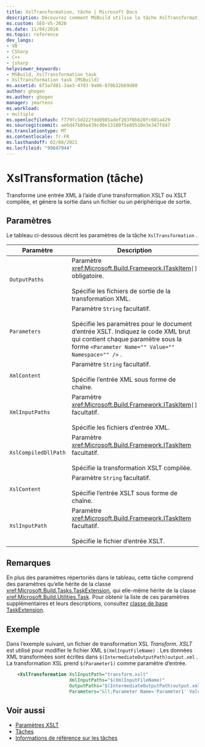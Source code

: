 ```yaml
---
title: XslTransformation, tâche | Microsoft Docs
description: Découvrez comment MSBuild utilise la tâche XslTransformation pour transformer une entrée XML à l’aide d’un XSLT et une sortie vers un appareil ou un fichier de sortie.
ms.custom: SEO-VS-2020
ms.date: 11/04/2016
ms.topic: reference
dev_langs:
- VB
- CSharp
- C++
- jsharp
helpviewer_keywords:
- MSBuild, XslTransformation task
- XslTransformation task [MSBuild]
ms.assetid: 6f3a7d81-3ae3-4703-9a06-870b32b69d80
author: ghogen
ms.author: ghogen
manager: jmartens
ms.workload:
- multiple
ms.openlocfilehash: f779fc5d222fdd0985adef203f0bb20fc601a429
ms.sourcegitcommit: ae6d47b09a439cd0e13180f5e89510e3e347fd47
ms.translationtype: MT
ms.contentlocale: fr-FR
ms.lasthandoff: 02/08/2021
ms.locfileid: "99847944"
---
```

# <a name="xsltransformation-task"></a>XslTransformation (tâche)

Transforme une entrée XML à l’aide d’une transformation XSLT ou XSLT compilée, et génère la sortie dans un fichier ou un périphérique de sortie.

## <a name="parameters"></a>Paramètres

 Le tableau ci-dessous décrit les paramètres de la tâche `XslTransformation` .

|Paramètre|Description|
|---------------|-----------------|
|`OutputPaths`|Paramètre <xref:Microsoft.Build.Framework.ITaskItem>`[]` obligatoire.<br /><br /> Spécifie les fichiers de sortie de la transformation XML.|
|`Parameters`|Paramètre `String` facultatif.<br /><br /> Spécifie les paramètres pour le document d’entrée XSLT.  Indiquez le code XML brut qui contient chaque paramètre sous la forme `<Parameter Name="" Value="" Namespace="" />` .|
|`XmlContent`|Paramètre `String` facultatif.<br /><br /> Spécifie l’entrée XML sous forme de chaîne.|
|`XmlInputPaths`|Paramètre <xref:Microsoft.Build.Framework.ITaskItem>`[]` facultatif.<br /><br /> Spécifie les fichiers d’entrée XML.|
|`XslCompiledDllPath`|Paramètre <xref:Microsoft.Build.Framework.ITaskItem> facultatif.<br /><br /> Spécifie la transformation XSLT compilée.|
|`XslContent`|Paramètre `String` facultatif.<br /><br /> Spécifie l’entrée XSLT sous forme de chaîne.|
|`XslInputPath`|Paramètre <xref:Microsoft.Build.Framework.ITaskItem> facultatif.<br /><br /> Spécifie le fichier d’entrée XSLT.|

## <a name="remarks"></a>Remarques

 En plus des paramètres répertoriés dans le tableau, cette tâche comprend des paramètres qu’elle hérite de la classe <xref:Microsoft.Build.Tasks.TaskExtension>, qui elle-même hérite de la classe <xref:Microsoft.Build.Utilities.Task>. Pour obtenir la liste de ces paramètres supplémentaires et leurs descriptions, consultez [classe de base TaskExtension](../msbuild/taskextension-base-class.md).

## <a name="example"></a>Exemple

Dans l’exemple suivant, un fichier de transformation XSL *Transform. XSLT* est utilisé pour modifier le fichier XML `$(XmlInputFileName)` . Les données XML transformées sont écrites dans `$(IntermediateOutputPath)output.xml` . La transformation XSL prend `$(Parameter1)` comme paramètre d’entrée.

```xml
    <XslTransformation XslInputPath="transform.xslt"
                       XmlInputPaths="$(XmlInputFileName)"
                       OutputPaths="$(IntermediateOutputPath)output.xml"
                       Parameters="&lt;Parameter Name='Parameter1' Value='$(Parameter1)'/&gt;"/>
```

## <a name="see-also"></a>Voir aussi

- [Paramètres XSLT](/dotnet/standard/data/xml/xslt-parameters)
- [Tâches](../msbuild/msbuild-tasks.md)
- [Informations de référence sur les tâches](../msbuild/msbuild-task-reference.md)

